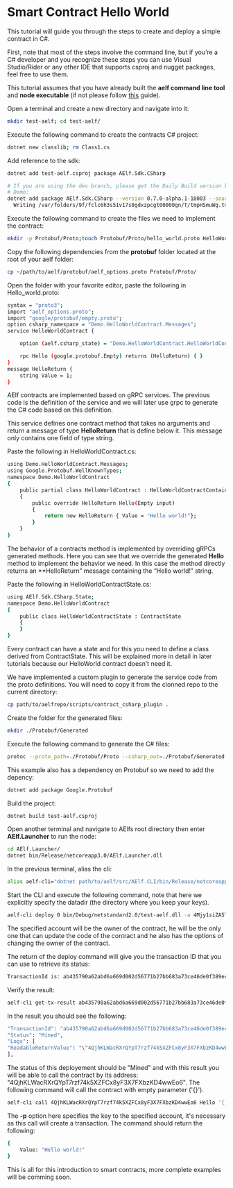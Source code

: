 # Smart Contract Hello World

This tutorial will guide you through the steps to create and deploy a simple contract in C#.  

First, note that most of the steps involve the command line, but if you’re a C# developer and you recognize these steps you can use Visual Studio/Rider or any other IDE that supports csproj and nugget packages, feel free to use them.

This tutorial assumes that you have already built the **aelf command line tool** and **node executable** (if not please follow [this](../introduction/run-node.md) guide).

Open a terminal and create a new directory and navigate into it:

```bash
mkdir test-aelf; cd test-aelf/
```

Execute the following command to create the contracts C# project:

```bash
dotnet new classlib; rm Class1.cs
```

Add reference to the sdk:

```bash
dotnet add test-aelf.csproj package AElf.Sdk.CSharp
```

```bash
# If you are using the dev branch, please get the Daily Build version by myget.
# Demo:
dotnet add package AElf.Sdk.CSharp --version 0.7.0-alpha.1-18003 --source https://www.myget.org/F/aelf-project-dev/api/v3/index.json
  Writing /var/folders/9f/fclc6h3s51v17s0gdxzpcgt00000gn/T/tmpHSmuWg.tmp
```

Execute the following command to create the files we need to implement the contract:

```bash
mkdir -p Protobuf/Proto;touch Protobuf/Proto/hello_world.proto HelloWorldContract.cs HelloWorldContractState.cs
```

Copy the following dependencies from the **protobuf** folder located at the root of your aelf folder:

```bash
cp ~/path/to/aelf/protobuf/aelf_options.proto Protobuf/Proto/
```

Open the folder with your favorite editor, paste the following in Hello_world.proto:

```bash
syntax = "proto3";
import "aelf_options.proto";
import "google/protobuf/empty.proto";
option csharp_namespace = "Demo.HelloWorldContract.Messages";
service HelloWorldContract {

    option (aelf.csharp_state) = "Demo.HelloWorldContract.HelloWorldContractState";

    rpc Hello (google.protobuf.Empty) returns (HelloReturn) { }
}
message HelloReturn {
    string Value = 1;
}
```

AElf contracts are implemented based on gRPC services. The previous code is the definition of the service and we will later use grpc to generate the C# code based on this definition.

This service defines one contract method that takes no arguments and return a message of type **HelloReturn** that is define below it. This message only contains one field of type string.

Paste the following in HelloWorldContract.cs:

```bash
using Demo.HelloWorldContract.Messages;
using Google.Protobuf.WellKnownTypes;
namespace Demo.HelloWorldContract
{
    public partial class HelloWorldContract : HelloWorldContractContainer.HelloWorldContractBase   
    {
        public override HelloReturn Hello(Empty input)
        {
            return new HelloReturn { Value = "Hello world!"};
        }
    }
}

```

The behavior of a contracts method is implemented by overriding gRPCs generated methods. Here you can see that we override the generated **Hello** method to implement the behavior we need. In this case the method directly returns an **HelloReturn” message containing the “Hello world!” string.

Paste the following in HelloWorldContractState.cs:

```bash
using AElf.Sdk.CSharp.State;
namespace Demo.HelloWorldContract
{
    public class HelloWorldContractState : ContractState
    {
    }
}

```

Every contract can have a state and for this you need to define a class derived from ContractState. This will be explained more in detail in later tutorials because our HelloWorld contract doesn’t need it.

We have implemented a custom plugin to generate the service code from the proto definitions. You will need to copy it from the clonned repo to the current directory:

```bash
cp path/to/aelfrepo/scripts/contract_csharp_plugin .
```

Create the folder for the generated files:

```bash
mkdir ./Protobuf/Generated
```

Execute the following command to generate the C# files:

```bash
protoc --proto_path=./Protobuf/Proto --csharp_out=./Protobuf/Generated --csharp_opt=file_extension=.g.cs --contract_out=./Protobuf/Generated --plugin=protoc-gen-contract=contract_csharp_plugin hello_world.proto
```

This example also has a dependency on Protobuf so we need to add the depency:

```bash
dotnet add package Google.Protobuf
```

Build the project:

```bash
dotnet build test-aelf.csproj
```

Open another terminal and navigate to AElfs root directory then enter **AElf.Launcher** to run the node:

```bash
cd AElf.Launcher/
dotnet bin/Release/netcoreapp3.0/AElf.Launcher.dll
```

In the previous terminal, alias the cli:

```bash
alias aelf-cli="dotnet path/to/aelf/src/AElf.CLI/bin/Release/netcoreapp3.0/AElf.CLI.dll"
```

Start the CLI and execute the following command, note that here we explicitly specify the datadir (the directory where you keep your keys).

```bash
aelf-cli deploy 0 bin/Debug/netstandard2.0/test-aelf.dll -a 4Mjy1siZA5TBkky2FLsDQ93QcSi3DuySjd1AzVfpjTHNBuc -e http://127.0.0.1:1728 -d path/to/datadir
```

The specified account will be the owner of the contract, he will be the only one that can update the code of the contract and he also has the options of changing the owner of the contract.

The return of the deploy command will give you the transaction ID that you can use to retrieve its status:

```bash
TransactionId is: ab435790a62abd6a669d002d56771b27bb683a73ce46de0f389ec045e4f3405c
```

Verify the result:

```bash
aelf-cli get-tx-result ab435790a62abd6a669d002d56771b27bb683a73ce46de0f389ec045e4f3405c -e http://127.0.0.1:1728 
```

In the result you should see the following:

```bash 
"TransactionId": "ab435790a62abd6a669d002d56771b27bb683a73ce46de0f389ec045e4f3405c",
"Status": "Mined",
"Logs": [
"ReadableReturnValue": "\"4QjhKLWacRXrQYpT7rzf74k5XZFCx8yF3X7FXbzKD4wwEo6\"",
],
```

The status of this deployement should be "Mined" and with this result you will be able to call the contract by its address: "4QjhKLWacRXrQYpT7rzf74k5XZFCx8yF3X7FXbzKD4wwEo6". The following command will call the contract with empty parameter ('{}').

```bash
aelf-cli call 4QjhKLWacRXrQYpT7rzf74k5XZFCx8yF3X7FXbzKD4wwEo6 Hello '{}' -a 4Mjy1siZA5TBkky2FLsDQ93QcSi3DuySjd1AzVfpjTHNBuc -p password -e http://127.0.0.1:1728
```

The **-p** option here specifies the key to the specified account, it's necessary as this call will create a transaction. The command should return the following:

```bash
{
    Value: "Hello world!"
}
```

This is all for this introduction to smart contracts, more complete examples will be comming soon.
